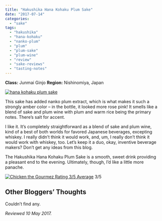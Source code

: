 ```yaml
---
title: "Hakushika Hana Kohaku Plum Sake"
date: "2017-07-14"
categories:
  - "sake"
tags:
  - "hakushika"
  - "hana-kohaku"
  - "nanko-plum"
  - "plum"
  - "plum-sake"
  - "plum-wine"
  - "review"
  - "sake-reviews"
  - "tasting-notes"
---
```


**Class:** Junmai Ginjo
**Region:** Nishinomiya, Japan

[![hana kohaku plum sake](http://s3.amazonaws.com/thegourmez-wpmedia/2017/07/hana-kohaku-500x333.jpg)](http://s3.amazonaws.com/thegourmez-wpmedia/2017/07/hana-kohaku.jpg)

This sake has added nanko plum extract, which is what makes it such a strongly amber color – in the bottle, it looked more rose pink! It smells like a blend of sake and plum wine with plum and warm rice being the primary notes. There’s salt for accent.

I like it. It’s completely straightforward as a blend of sake and plum wine, kind of a best of both worlds for favored Japanese beverages, excepting whiskey. I really didn’t think it would work, and, um, I really don’t think it would work with whiskey, too. Let’s keep it a duo, okay, inventive beverage makers? Don’t get any ideas from this blog.

The Hakushika Hana Kohaku Plum Sake is a smooth, sweet drink providing a pleasant end to the evening. Ultimately, though, I’d like a little more panache.




<div class="caption">

[![Chicken the Gourmez Rating 3/5 Average](http://s3.amazonaws.com/thegourmez-wpmedia/2009/02/rating_chicken11.gif)](http://s3.amazonaws.com/thegourmez-wpmedia/2009/02/rating_chicken11.gif) 3/5</div>


## Other Bloggers’ Thoughts

Couldn’t find any.

_Reviewed 10 May 2017._
